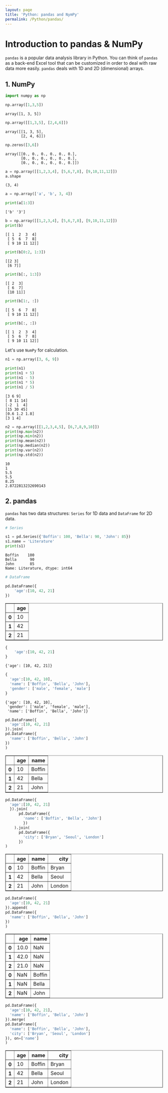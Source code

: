 ```yaml
---
layout: page
title: 'Python: pandas and NymPy'
permalink: /Python/pandas/
---
```


# Introduction to pandas & NumPy

`pandas` is a popular data analysis library in Python. You can think of `pandas` as a back-end Excel tool that can be customized in order to deal with raw data more easily. `pandas` deals with 1D and 2D (dimensional) arrays.  

## 1. NumPy


```python
import numpy as np
```


```python
np.array([1,3,5])
```




    array([1, 3, 5])




```python
np.array([[1,3,5], [2,4,6]])
```




    array([[1, 3, 5],
           [2, 4, 6]])




```python
np.zeros([3,6])
```




    array([[0., 0., 0., 0., 0., 0.],
           [0., 0., 0., 0., 0., 0.],
           [0., 0., 0., 0., 0., 0.]])




```python
a = np.array([[1,2,3,4], [5,6,7,8], [9,10,11,12]])
a.shape
```




    (3, 4)




```python
a = np.array(['a', 'b', 3, 4])
```


```python
print(a[1:3])
```

    ['b' '3']



```python
b = np.array([[1,2,3,4], [5,6,7,8], [9,10,11,12]])
print(b)
```

    [[ 1  2  3  4]
     [ 5  6  7  8]
     [ 9 10 11 12]]



```python
print(b[0:2, 1:3])
```

    [[2 3]
     [6 7]]



```python
print(b[:, 1:3])
```

    [[ 2  3]
     [ 6  7]
     [10 11]]



```python
print(b[1:, :])
```

    [[ 5  6  7  8]
     [ 9 10 11 12]]



```python
print(b[:, :])
```

    [[ 1  2  3  4]
     [ 5  6  7  8]
     [ 9 10 11 12]]


Let's use `NumPy` for calculation.


```python
n1 = np.array([3, 6, 9])

print(n1)
print(n1 + 5)
print(n1 - 5)
print(n1 * 5)
print(n1 / 5)
```

    [3 6 9]
    [ 8 11 14]
    [-2  1  4]
    [15 30 45]
    [0.6 1.2 1.8]
    [3 1 4]



```python
n2 = np.array([[1,2,3,4,5], [6,7,8,9,10]])
print(np.max(n2))
print(np.min(n2))
print(np.mean(n2))
print(np.median(n2))
print(np.var(n2))
print(np.std(n2))
```

    10
    1
    5.5
    5.5
    8.25
    2.8722813232690143


## 2. pandas

`pandas` has two data structures: `Series` for 1D data and `DataFrame` for 2D data.


```python
# Series

s1 = pd.Series({'Boffin': 100, 'Bella': 90, 'John': 85})
s1.name = 'Literature'
print(s1)
```

    Boffin    100
    Bella      90
    John       85
    Name: Literature, dtype: int64



```python
# DataFrame

pd.DataFrame({
    'age':[10, 42, 21]
})
```




<div>
<style scoped>
    .dataframe tbody tr th:only-of-type {
        vertical-align: middle;
    }

    .dataframe tbody tr th {
        vertical-align: top;
    }

    .dataframe thead th {
        text-align: right;
    }
</style>
<table border="1" class="dataframe">
  <thead>
    <tr style="text-align: right;">
      <th></th>
      <th>age</th>
    </tr>
  </thead>
  <tbody>
    <tr>
      <th>0</th>
      <td>10</td>
    </tr>
    <tr>
      <th>1</th>
      <td>42</td>
    </tr>
    <tr>
      <th>2</th>
      <td>21</td>
    </tr>
  </tbody>
</table>
</div>




```python
{
    'age':[10, 42, 21]
}
```




    {'age': [10, 42, 21]}




```python
{
  'age':[10, 42, 10],
  'name': ['Boffin', 'Bella', 'John'],
  'gender': ['male', 'female', 'male']
}
```




    {'age': [10, 42, 10],
     'gender': ['male', 'female', 'male'],
     'name': ['Boffin', 'Bella', 'John']}




```python
pd.DataFrame({
  'age':[10, 42, 21]
}).join(
pd.DataFrame({
  'name': ['Boffin', 'Bella', 'John']
})
)
```




<div>
<style scoped>
    .dataframe tbody tr th:only-of-type {
        vertical-align: middle;
    }

    .dataframe tbody tr th {
        vertical-align: top;
    }

    .dataframe thead th {
        text-align: right;
    }
</style>
<table border="1" class="dataframe">
  <thead>
    <tr style="text-align: right;">
      <th></th>
      <th>age</th>
      <th>name</th>
    </tr>
  </thead>
  <tbody>
    <tr>
      <th>0</th>
      <td>10</td>
      <td>Boffin</td>
    </tr>
    <tr>
      <th>1</th>
      <td>42</td>
      <td>Bella</td>
    </tr>
    <tr>
      <th>2</th>
      <td>21</td>
      <td>John</td>
    </tr>
  </tbody>
</table>
</div>




```python
pd.DataFrame({
  'age':[10, 42, 21]
  }).join(
      pd.DataFrame({
        'name': ['Boffin', 'Bella', 'John']
        })
    ).join(
      pd.DataFrame({
        'city': ['Bryan', 'Seoul', 'London']
      })
)
```




<div>
<style scoped>
    .dataframe tbody tr th:only-of-type {
        vertical-align: middle;
    }

    .dataframe tbody tr th {
        vertical-align: top;
    }

    .dataframe thead th {
        text-align: right;
    }
</style>
<table border="1" class="dataframe">
  <thead>
    <tr style="text-align: right;">
      <th></th>
      <th>age</th>
      <th>name</th>
      <th>city</th>
    </tr>
  </thead>
  <tbody>
    <tr>
      <th>0</th>
      <td>10</td>
      <td>Boffin</td>
      <td>Bryan</td>
    </tr>
    <tr>
      <th>1</th>
      <td>42</td>
      <td>Bella</td>
      <td>Seoul</td>
    </tr>
    <tr>
      <th>2</th>
      <td>21</td>
      <td>John</td>
      <td>London</td>
    </tr>
  </tbody>
</table>
</div>




```python
pd.DataFrame({
  'age':[10, 42, 21]
}).append(
pd.DataFrame({
  'name': ['Boffin', 'Bella', 'John']
})
)
```




<div>
<style scoped>
    .dataframe tbody tr th:only-of-type {
        vertical-align: middle;
    }

    .dataframe tbody tr th {
        vertical-align: top;
    }

    .dataframe thead th {
        text-align: right;
    }
</style>
<table border="1" class="dataframe">
  <thead>
    <tr style="text-align: right;">
      <th></th>
      <th>age</th>
      <th>name</th>
    </tr>
  </thead>
  <tbody>
    <tr>
      <th>0</th>
      <td>10.0</td>
      <td>NaN</td>
    </tr>
    <tr>
      <th>1</th>
      <td>42.0</td>
      <td>NaN</td>
    </tr>
    <tr>
      <th>2</th>
      <td>21.0</td>
      <td>NaN</td>
    </tr>
    <tr>
      <th>0</th>
      <td>NaN</td>
      <td>Boffin</td>
    </tr>
    <tr>
      <th>1</th>
      <td>NaN</td>
      <td>Bella</td>
    </tr>
    <tr>
      <th>2</th>
      <td>NaN</td>
      <td>John</td>
    </tr>
  </tbody>
</table>
</div>




```python
pd.DataFrame({
  'age':[10, 42, 21],
  'name': ['Boffin', 'Bella', 'John']
}).merge(
pd.DataFrame({
  'name': ['Boffin', 'Bella', 'John'],
  'city': ['Bryan', 'Seoul', 'London']
}), on=['name']
)
```




<div>
<style scoped>
    .dataframe tbody tr th:only-of-type {
        vertical-align: middle;
    }

    .dataframe tbody tr th {
        vertical-align: top;
    }

    .dataframe thead th {
        text-align: right;
    }
</style>
<table border="1" class="dataframe">
  <thead>
    <tr style="text-align: right;">
      <th></th>
      <th>age</th>
      <th>name</th>
      <th>city</th>
    </tr>
  </thead>
  <tbody>
    <tr>
      <th>0</th>
      <td>10</td>
      <td>Boffin</td>
      <td>Bryan</td>
    </tr>
    <tr>
      <th>1</th>
      <td>42</td>
      <td>Bella</td>
      <td>Seoul</td>
    </tr>
    <tr>
      <th>2</th>
      <td>21</td>
      <td>John</td>
      <td>London</td>
    </tr>
  </tbody>
</table>
</div>


